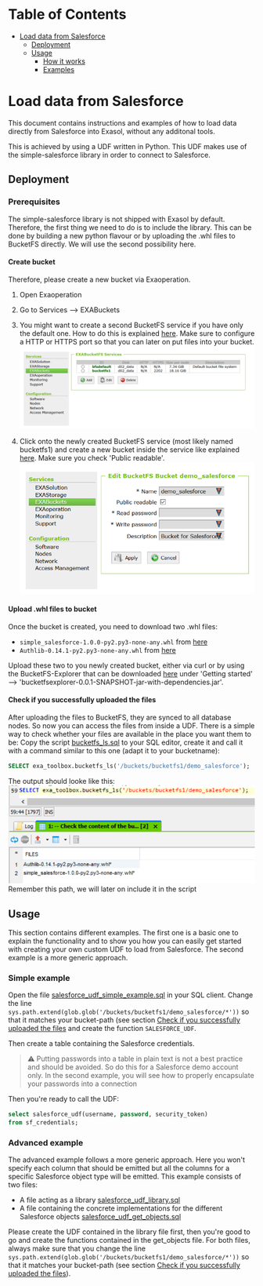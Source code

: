 # Table of Contents

<!-- toc -->

- [Load data from Salesforce](#load-data-from-salesforce)
  * [Deployment](#deployment)
  * [Usage](#usage)
    + [How it works](#how-it-works)
    + [Examples](#examples)



<!-- tocstop -->

# Load data from Salesforce
This document contains instructions and examples of how to load data directly
from Salesforce into Exasol, without any additonal tools.

This is achieved by using a UDF written in Python. This UDF makes use of the
simple-salesforce library in order to connect to Salesforce.

## Deployment

### Prerequisites
The simple-salesforce library is not shipped with Exasol by default. Therefore,
the first thing we need to do is to include the library. This can be done by
building a new python flavour or by uploading the .whl files to BucketFS directly.
We will use the second possibility here.

#### Create bucket
Therefore, please create a new bucket via Exaoperation.
1. Open Exaoperation
2. Go to Services --> EXABuckets
3. You might want to create a second BucketFS service if you have only the default one.
How to do this is explained [here](https://docs.exasol.com/database_concepts/bucketfs/create_new_bucketfs_service.htm). Make sure to configure a HTTP or HTTPS port so that you can later on put files into your bucket.
![Image of BucketFS Service](./images/create_bucket_fs_service.png)

4. Click onto the newly created BucketFS service (most likely named bucketfs1)
and create a new bucket inside the service like explained [here](https://docs.exasol.com/database_concepts/bucketfs/create_new_bucket_in_bucketfs_service.htm). Make sure you
check 'Public readable'.
![Image of BucketFS Bucket Creation](./images/create_bucket.png)

#### Upload .whl files to bucket
Once the bucket is created, you need to download two .whl files:
- `simple_salesforce-1.0.0-py2.py3-none-any.whl` from [here](https://pypi.org/project/simple-salesforce/#files)
- `Authlib-0.14.1-py2.py3-none-any.whl` from [here](https://pypi.org/project/Authlib/#files)

Upload these two to you newly created bucket, either via curl or by using the
BucketFS-Explorer that can be
downloaded [here](https://github.com/exasol/bucketfs-explorer) under 'Getting started' -->  'bucketfsexplorer-0.0.1-SNAPSHOT-jar-with-dependencies.jar'.

#### Check if you successfully uploaded the files
After uploading the files to BucketFS, they are synced to all database nodes. So now you
can access the files from inside a UDF. There is a simple way to check whether your files are available in the place you want them to be:
Copy the script [bucketfs_ls.sql](../utilities/bucketfs_ls.sql) to your SQL editor,
create it and call it with a command similar to this one (adapt it to your bucketname):
```SQL
SELECT exa_toolbox.bucketfs_ls('/buckets/bucketfs1/demo_salesforce');
```
The output should looke like this:
![Image of BucketFS-LS Output](./images/output_bucketfs_ls.png)
Remember this path, we will later on include it in the script

## Usage
This section contains different examples. The first one is a basic one to explain
the functionality and to show you how you can easily get started with creating your
own custom UDF to load from Salesforce. The second example is a more generic approach.
### Simple example
Open the file [salesforce_udf_simple_example.sql](./salesforce_udf_simple_example.sql) in
your SQL client. Change the line `sys.path.extend(glob.glob('/buckets/bucketfs1/demo_salesforce/*'))` so that it matches your bucket-path (see section [Check if you successfully uploaded the files](#check-if-you-successfully-uploaded-the-files) and create the function `SALESFORCE_UDF`.

Then create a table containing the
Salesforce credentials.

> :warning: Putting passwords into a table in plain text is not a best practice and should be avoided. So do this for a Salesforce demo account only. In the second example, you will see how to properly encapsulate your passwords into a connection

Then you're ready to call the UDF:
```SQL
select salesforce_udf(username, password, security_token)
from sf_credentials;
```



### Advanced example
The advanced example follows a more generic approach. Here you won't specify
each column that should be emitted but all the columns for a specific Salesforce object
type will be emitted.
This example consists of two files:
- A file acting as a library [salesforce_udf_library.sql](./salesforce_udf_library.sql)
- A file containing the concrete implementations for the different Salesforce objects [salesforce_udf_get_objects.sql](./salesforce_udf_get_objects.sql)

Please create the UDF contained in the library file first, then you're good to go and create the functions contained in the get_objects file.
For both files, always make sure that you change the line `sys.path.extend(glob.glob('/buckets/bucketfs1/demo_salesforce/*'))` so that it matches your bucket-path (see section [Check if you successfully uploaded the files](#check-if-you-successfully-uploaded-the-files)).
